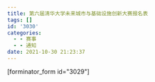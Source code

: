 ```yaml
---
title: 第六届清华大学未来城市与基础设施创新大赛报名表
tags: []
id: '3030'
categories:
  - - 赛事
  - - 通知
date: 2021-10-30 21:23:37
---
```


\[forminator\_form id="3029"\]